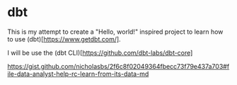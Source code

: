 # dbt
This is my attempt to create a "Hello, world!" inspired project to learn how to use (dbt)[https://www.getdbt.com/].

I will be use the (dbt CLI)[https://github.com/dbt-labs/dbt-core]



https://gist.github.com/nicholasbs/2f6c8f02049364fbecc73f79e437a703#file-data-analyst-help-rc-learn-from-its-data-md
